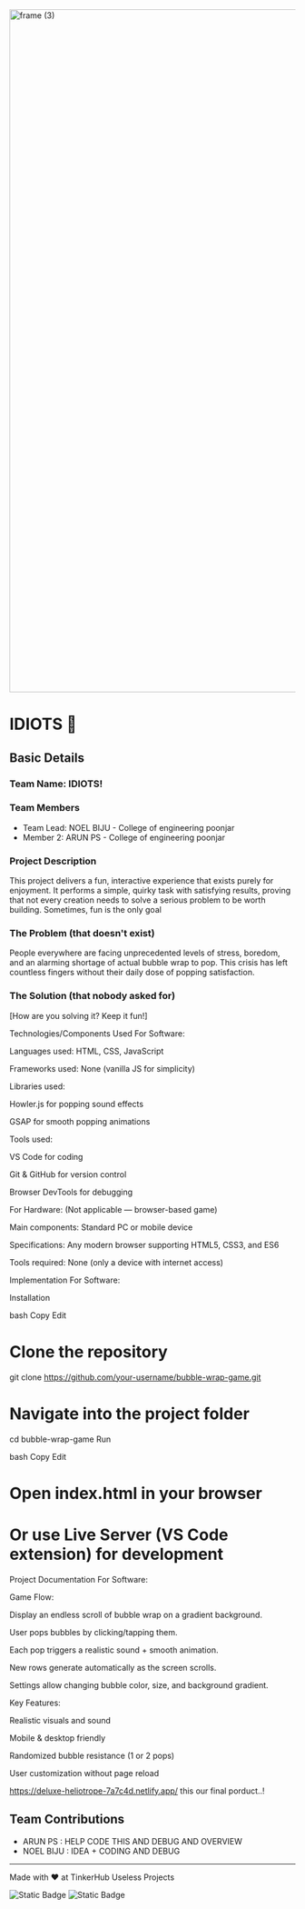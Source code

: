 <img width="3188" height="1202" alt="frame (3)" src="https://github.com/user-attachments/assets/517ad8e9-ad22-457d-9538-a9e62d137cd7" />


# IDIOTS 🎯


## Basic Details
### Team Name: IDIOTS!


### Team Members
- Team Lead: NOEL BIJU - College of engineering poonjar
- Member 2: ARUN PS - College of engineering poonjar


### Project Description
This project delivers a fun, interactive experience that exists purely for enjoyment. It performs a simple, quirky task with satisfying results, proving that not every creation needs to solve a serious problem to be worth building. Sometimes, fun is the only goal

### The Problem (that doesn't exist)
People everywhere are facing unprecedented levels of stress, boredom, and an alarming shortage of actual bubble wrap to pop. This crisis has left countless fingers without their daily dose of popping satisfaction.

### The Solution (that nobody asked for)
[How are you solving it? Keep it fun!]

Technologies/Components Used
For Software:

Languages used: HTML, CSS, JavaScript

Frameworks used: None (vanilla JS for simplicity)

Libraries used:

Howler.js for popping sound effects

GSAP for smooth popping animations

Tools used:

VS Code for coding

Git & GitHub for version control

Browser DevTools for debugging

For Hardware: (Not applicable — browser-based game)

Main components: Standard PC or mobile device

Specifications: Any modern browser supporting HTML5, CSS3, and ES6

Tools required: None (only a device with internet access)

Implementation
For Software:

Installation

bash
Copy
Edit
# Clone the repository
git clone https://github.com/your-username/bubble-wrap-game.git

# Navigate into the project folder
cd bubble-wrap-game
Run

bash
Copy
Edit
# Open index.html in your browser
# Or use Live Server (VS Code extension) for development
Project Documentation
For Software:

Game Flow:

Display an endless scroll of bubble wrap on a gradient background.

User pops bubbles by clicking/tapping them.

Each pop triggers a realistic sound + smooth animation.

New rows generate automatically as the screen scrolls.

Settings allow changing bubble color, size, and background gradient.

Key Features:

Realistic visuals and sound

Mobile & desktop friendly

Randomized bubble resistance (1 or 2 pops)

User customization without page reload


https://deluxe-heliotrope-7a7c4d.netlify.app/
this our final porduct..!










## Team Contributions
- ARUN PS : HELP CODE THIS AND  DEBUG AND OVERVIEW
- NOEL BIJU : IDEA + CODING AND DEBUG


---
Made with ❤️ at TinkerHub Useless Projects 

![Static Badge](https://img.shields.io/badge/TinkerHub-24?color=%23000000&link=https%3A%2F%2Fwww.tinkerhub.org%2F)
![Static Badge](https://img.shields.io/badge/UselessProjects--25-25?link=https%3A%2F%2Fwww.tinkerhub.org%2Fevents%2FQ2Q1TQKX6Q%2FUseless%2520Projects)



